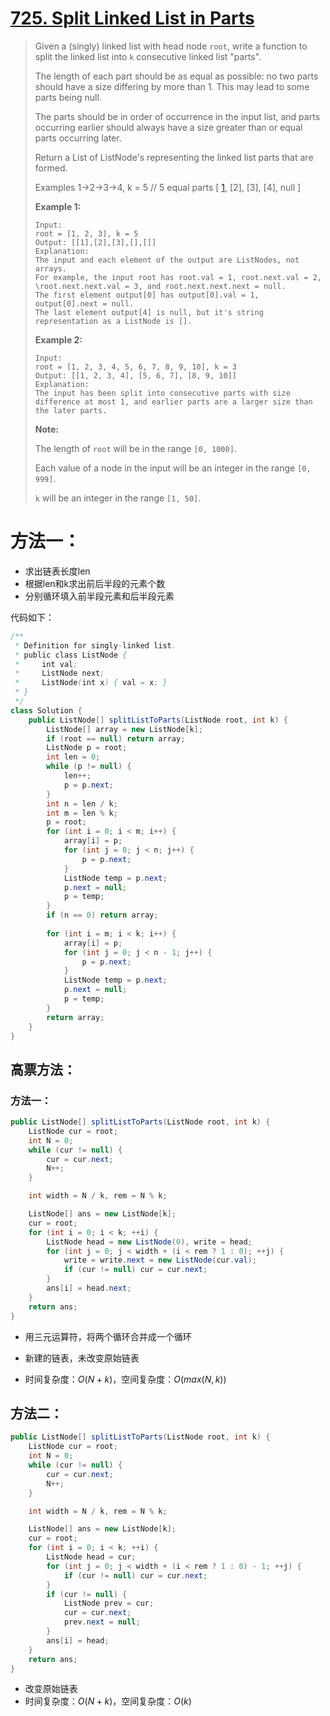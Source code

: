 # [725. Split Linked List in Parts][1]

> Given a (singly) linked list with head node `root`, write a function to split the linked list into `k` consecutive linked list "parts".
>
> The length of each part should be as equal as possible: no two parts should have a size differing by more than 1. This may lead to some parts being null.
>
> The parts should be in order of occurrence in the input list, and parts occurring earlier should always have a size greater than or equal parts occurring later.
>
> Return a List of ListNode's representing the linked list parts that are formed.
>
> Examples 1->2->3->4, k = 5 // 5 equal parts [ [1], [2], [3], [4], null ]
>
> **Example 1:**
>
> ```
> Input: 
> root = [1, 2, 3], k = 5
> Output: [[1],[2],[3],[],[]]
> Explanation:
> The input and each element of the output are ListNodes, not arrays.
> For example, the input root has root.val = 1, root.next.val = 2, \root.next.next.val = 3, and root.next.next.next = null.
> The first element output[0] has output[0].val = 1, output[0].next = null.
> The last element output[4] is null, but it's string representation as a ListNode is [].
> ```
>
>
>
> **Example 2:**
>
> ```
> Input: 
> root = [1, 2, 3, 4, 5, 6, 7, 8, 9, 10], k = 3
> Output: [[1, 2, 3, 4], [5, 6, 7], [8, 9, 10]]
> Explanation:
> The input has been split into consecutive parts with size difference at most 1, and earlier parts are a larger size than the later parts.
> ```
>
>
>
> **Note:**
>
> The length of `root` will be in the range `[0, 1000]`.
>
> Each value of a node in the input will be an integer in the range `[0, 999]`.
>
> `k` will be an integer in the range `[1, 50]`.



# 方法一：

* 求出链表长度len
* 根据len和k求出前后半段的元素个数
* 分别循环填入前半段元素和后半段元素



代码如下：

```java
/**
 * Definition for singly-linked list.
 * public class ListNode {
 *     int val;
 *     ListNode next;
 *     ListNode(int x) { val = x; }
 * }
 */
class Solution {
    public ListNode[] splitListToParts(ListNode root, int k) {
        ListNode[] array = new ListNode[k];
        if (root == null) return array;
        ListNode p = root;
        int len = 0;
        while (p != null) {
            len++;
            p = p.next;
        }
        int n = len / k;
        int m = len % k;
        p = root;
        for (int i = 0; i < m; i++) {
            array[i] = p;
            for (int j = 0; j < n; j++) {
                p = p.next;
            }
            ListNode temp = p.next;
            p.next = null;
            p = temp;            
        }
        if (n == 0) return array;
        
        for (int i = m; i < k; i++) {
            array[i] = p;
            for (int j = 0; j < n - 1; j++) {
                p = p.next;
            }
            ListNode temp = p.next; 
            p.next = null;
            p = temp;
        }
        return array;
    }
}
```



## 高票方法：

### 方法一：

```java
public ListNode[] splitListToParts(ListNode root, int k) {
    ListNode cur = root;
    int N = 0;
    while (cur != null) {
        cur = cur.next;
        N++;
    }

    int width = N / k, rem = N % k;

    ListNode[] ans = new ListNode[k];
    cur = root;
    for (int i = 0; i < k; ++i) {
        ListNode head = new ListNode(0), write = head;
        for (int j = 0; j < width + (i < rem ? 1 : 0); ++j) {
            write = write.next = new ListNode(cur.val);
            if (cur != null) cur = cur.next;
        }
        ans[i] = head.next;
    }
    return ans;
}
```

* 用三元运算符，将两个循环合并成一个循环

* 新建的链表，未改变原始链表

* 时间复杂度：$O(N+k)$，空间复杂度：$O(max(N,k))$




## 方法二：

```java
public ListNode[] splitListToParts(ListNode root, int k) {
    ListNode cur = root;
    int N = 0;
    while (cur != null) {
        cur = cur.next;
        N++;
    }

    int width = N / k, rem = N % k;

    ListNode[] ans = new ListNode[k];
    cur = root;
    for (int i = 0; i < k; ++i) {
        ListNode head = cur;
        for (int j = 0; j < width + (i < rem ? 1 : 0) - 1; ++j) {
            if (cur != null) cur = cur.next;
        }
        if (cur != null) {
            ListNode prev = cur;
            cur = cur.next;
            prev.next = null;
        }
        ans[i] = head;
    }
    return ans;
}
```

* 改变原始链表
* 时间复杂度：$O(N+k)$，空间复杂度：$O(k)$





[1]: https://leetcode.com/problems/split-linked-list-in-parts/